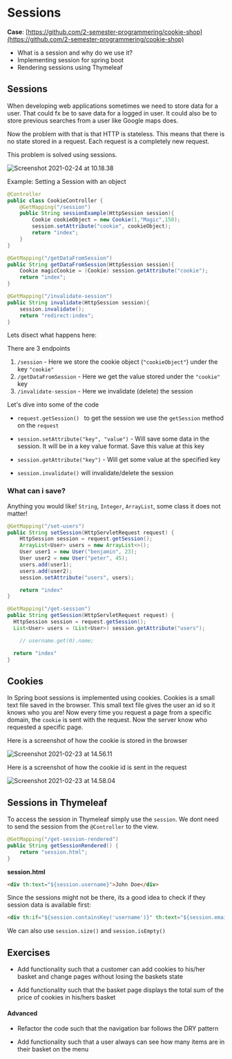

# Sessions

**Case**: [https://github.com/2-semester-programmering/cookie-shop](https://github.com/2-semester-programmering/cookie-shop)

- What is a session and why do we use it?
- Implementing session for spring boot
- Rendering sessions using Thymeleaf



## Sessions

When developing web applications sometimes we need to store data for a user. That could fx be to save data for a logged in user. It could also be to store previous searches from a user like Google maps does. 

Now the problem with that is that HTTP is stateless. This means that there is no state stored in a request. Each request is a completely new request.

This problem is solved using sessions. 

![Screenshot 2021-02-24 at 10.18.38](Untitled.assets/session-server.png)



Example: Setting a Session with an object

```java
@Controller
public class CookieController {
    @GetMapping("/session")
    public String sessionExample(HttpSession session){
        Cookie cookieObject = new Cookie(1,"Magic",150);
        session.setAttribute("cookie", cookieObject);
        return "index";
    }
}
```

```java
@GetMapping("/getDataFromSession")
public String getDataFromSession(HttpSession session){
    Cookie magicCookie = (Cookie) session.getAttribute("cookie");
    return "index";
}
```

```java
@GetMapping("/invalidate-session")
public String invalidate(HttpSession session){
    session.invalidate();
    return "redirect:index";
}
```

Lets disect what happens here:

There are 3 endpoints

1. `/session` - Here we store the cookie object (`"cookieObject"`) under the key `"cookie"`
2. `/getDataFromSession` - Here we get the value stored under the `"cookie"` key
3. `/invalidate-session` - Here we invalidate (delete) the session



Let's dive into some of the code

- `request.getSession() ` to get the session we use the `getSession` method on the `request`

- `session.setAttribute("key", "value")` - Will save some data in the session. It will be in a key value format. Save this value at this key

- `session.getAttribute("key")` - Will get some value at the specified key
- `session.invalidate()` will invalidate/delete the session



### What can i save?

Anything you would like! `String`, `Integer`, `ArrayList`, some class it does not matter!



```java
@GetMapping("/set-users")
public String setSession(HttpServletRequest request) {
    HttpSession session = request.getSession();
    ArrayList<User> users = new ArrayList<>();
    User user1 = new User("benjamin", 23);
    User user2 = new User("peter", 45);
    users.add(user1);
    users.add(user2);
    session.setAttribute("users", users);

    return "index"
}

@GetMapping("/get-session")
public String getSession(HttpServletRequest request) {
  HttpSession session = request.getSession();
  List<User> users = (List<User>) session.getAttribute("users");

	// username.get(0).name;

  return "index"
}
```



## Cookies

In Spring boot sessions is implemented using cookies. Cookies is a small text file saved in the browser. This small text file gives the user an id so it knows who you are! Now every time you request a page from a specific domain, the `cookie` is sent with the request. Now the server know who requested a specific page.



Here is a screenshot of how the cookie is stored in the browser

![Screenshot 2021-02-23 at 14.56.11](Untitled.assets/cookie-browser.png)



Here is a screenshot of how the cookie id is sent in the request

![Screenshot 2021-02-23 at 14.58.04](Untitled.assets/cookie-sent-on-request.png)





## Sessions in Thymeleaf

To access the session in Thymeleaf simply use the `session`. We dont need to send the session from the `@Controller` to the view. 

```java
@GetMapping("/get-session-rendered")
public String getSessionRendered() {
    return "session.html";
}
```



**session.html**

```html
<div th:text="${session.username}">John Doe</div>
```



Since the sessions might not be there, its a good idea to check if they session data is available first:

```html
<div th:if="${session.containsKey('username')}" th:text="${session.email}"></div>
```



We can also use `session.size()` and `session.isEmpty()`



## Exercises

- Add functionality such that a customer can add cookies to his/her basket and change pages without losing the baskets state

- Add functionality such that the basket page displays the total sum of the price of cookies in his/hers basket



#### Advanced

- Refactor the code such that the navigation bar follows the DRY pattern

- Add functionality such that a user always can see how many items are in their basket on the menu
